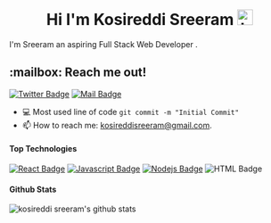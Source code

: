<h1  style="text-align:center;"> Hi I'm   Kosireddi Sreeram <img src="https://user-images.githubusercontent.com/1303154/88677602-1635ba80-d120-11ea-84d8-d263ba5fc3c0.gif" width="28px" alt="hi"></h1>

I'm Sreeram  an aspiring Full Stack Web Developer .

<h2>:mailbox: Reach me out!</h2>

[![Twitter Badge](https://img.shields.io/badge/-@Kosireddisreeram-1ca0f1?style=flat&labelColor=1ca0f1&logo=twitter&logoColor=white&link=https://twitter.com/kosireddiSreeram)](https://twitter.com/SreeramKosired3)   [![Mail Badge](https://img.shields.io/badge/-kosireddiSreeram-c0392b?style=flat&labelColor=c0392b&logo=gmail&logoColor=white)](mailto:kosireddisreeram@gmail.com)
- :computer: Most used line of code `git commit -m "Initial Commit"`
- 📫 How to reach me: kosireddisreeram@gmail.com.
  

#### Top Technologies

<!-- TODO: Make technologies links takes you to repositories -->

[![React Badge](https://img.shields.io/badge/-React-61DBFB?style=for-the-badge&labelColor=black&logo=react&logoColor=61DBFB)](#) [![Javascript Badge](https://img.shields.io/badge/-Javascript-F0DB4F?style=for-the-badge&labelColor=black&logo=javascript&logoColor=F0DB4F)](#)  [![Nodejs Badge](https://img.shields.io/badge/-Nodejs-3C873A?style=for-the-badge&labelColor=black&logo=node.js&logoColor=3C873A)](#) ![HTML Badge](https://img.shields.io/badge/HTML-text-#E34F26?style=for-the-badge&logo=HTML)

#### Github Stats

![kosireddi sreeram's github stats](https://github-readme-stats.vercel.app/api?username=kosireddisreeram&count_private=true&theme=tokyonight)




